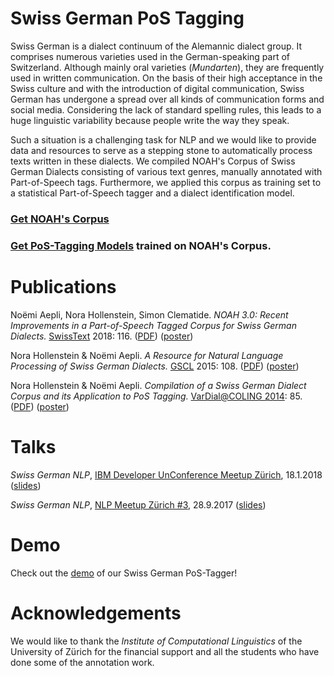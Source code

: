 # Swiss German PoS Tagging

Swiss German is a dialect continuum of the Alemannic dialect group. It comprises numerous varieties used in the German-speaking part of Switzerland. Although mainly oral varieties (_Mundarten_), they are frequently used in written communication. On the basis of their high acceptance in the Swiss culture and with the introduction of digital communication, Swiss German has undergone a spread over all kinds of communication forms and social media. Considering the lack of standard spelling rules, this leads to a huge linguistic variability because people write the way they speak. 

Such a situation is a challenging task for NLP and we would like to provide data and resources to serve as a stepping stone to automatically process texts written in these dialects. We compiled NOAH's Corpus of Swiss German Dialects consisting of various text genres, manually annotated with Part-of-Speech tags. Furthermore, we applied this corpus as training set to a statistical Part-of-Speech tagger and a dialect identification model.


### [Get NOAH's Corpus](https://github.com/noe-eva/NOAH-Corpus/tree/master) 
### [Get PoS-Tagging Models](https://github.com/noe-eva/NOAH-Corpus/tree/noah-pos-models) trained on NOAH's Corpus.

# Publications

Noëmi Aepli, Nora Hollenstein, Simon Clematide. _NOAH 3.0:  Recent Improvements in a Part-of-Speech Tagged Corpus for Swiss German Dialects._ [SwissText](https://www.swisstext.org/) 2018: 116.  ([PDF](/docs/swisstext_2018_abstracts.pdf)) ([poster](/docs/swisstext_2018_noah.pdf))

Nora Hollenstein & Noëmi Aepli. _A Resource for Natural Language Processing of Swiss German Dialects._ [GSCL](https://www.gscl.org/) 2015: 108.
([PDF](https://pdfs.semanticscholar.org/e250/0609bd7dc44f43f22560c8af69fccc3b7afd.pdf)) ([poster](/docs/gscl2015_poster.pdf))

Nora Hollenstein & Noëmi Aepli. _Compilation of a Swiss German Dialect Corpus and its Application to PoS Tagging._ [VarDial@COLING 2014](http://corporavm.uni-koeln.de/vardial/): 85.
([PDF](http://www.aclweb.org/anthology/W14-5310)) ([poster](/docs/vardial2014_poster.pdf))


# Talks

_Swiss German NLP_, [IBM Developer UnConference Meetup Zürich](https://www.meetup.com/de-DE/Big-Data-Developers-Switzerland/events/242917086/?isFromReg=true&fromJoin=242917086), 18.1.2018 ([slides](/docs/IBM_UnConference_2018_gsw.pdf))

_Swiss German NLP_, [NLP Meetup Zürich #3](https://www.meetup.com/NLP-Zurich/events/243080359/), 28.9.2017 ([slides](/docs/NLP_Meetup_2017_gsw.pdf))

# Demo

Check out the [demo](/demo.md) of our Swiss German PoS-Tagger!

# Acknowledgements

We would like to thank the _Institute of Computational Linguistics_ of the University of Zürich for the financial support and all the students who have done some of the annotation work.
